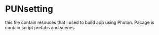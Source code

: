 # PUNsetting

this file contain resouces that i used to build app using Photon.
Pacage is contain script prefabs and scenes
